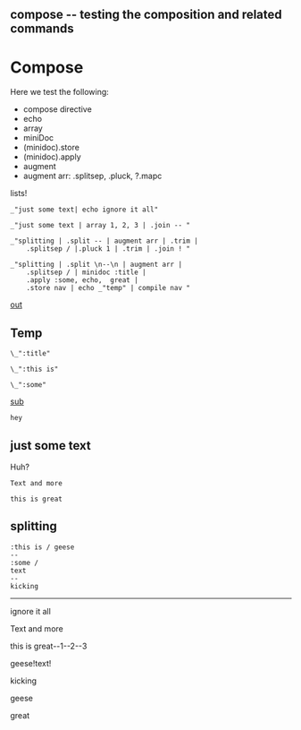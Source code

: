 compose -- testing the composition and related commands
---
# Compose

Here we test the following:

* compose directive
* echo
* array
* miniDoc
* (minidoc).store
* (minidoc).apply
* augment
* augment arr: .splitsep, .pluck, ?.mapc

lists!

    _"just some text| echo ignore it all"

    _"just some text | array 1, 2, 3 | .join -- "

    _"splitting | .split -- | augment arr | .trim |
        .splitsep / |.pluck 1 | .trim | .join ! "

    _"splitting | .split \n--\n | augment arr | 
        .splitsep / | minidoc :title |  
        .apply :some, echo,  great |
        .store nav | echo _"temp" | compile nav "

[out](# "save:")

## Temp

    \_":title"

    \_":this is"

    \_":some"

[sub]()

    hey

## just some text

Huh?

    Text and more

    this is great

## splitting

    :this is / geese 
    --
    :some /
    text
    --
    kicking

---
ignore it all

Text and more

this is great--1--2--3

geese!text!

kicking

 geese 

great
